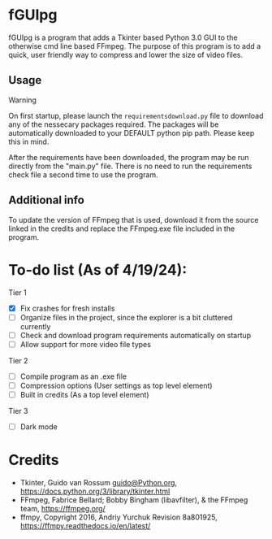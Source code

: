 # fGUIpg
fGUIpg is a program that adds a Tkinter based Python 3.0 GUI to the otherwise cmd line based FFmpeg. 
The purpose of this program is to add a quick, user friendly way to compress and lower the size of video files.

## Usage
> [!WARNING]
> On first startup, please launch the `requirementsdownload.py` file to download any of the nessecary packages required.
> The packages will be automatically downloaded to your DEFAULT python pip path. Please keep this in mind.

After the requirements have been downloaded, the program may be run directly from the "main.py" file.
There is no need to run the requirements check file a second time to use the program.

## Additional info
To update the version of FFmpeg that is used, download it from the source linked in the credits and replace the FFmpeg.exe file included in the program. <br />

# To-do list (As of 4/19/24):
Tier 1
- [x] Fix crashes for fresh installs
- [ ] Organize files in the project, since the explorer is a bit cluttered currently 
- [ ] Check and download program requirements automatically on startup
- [ ] Allow support for more video file types

Tier 2
- [ ] Compile program as an .exe file
- [ ] Compression options (User settings as top level element)
- [ ] Built in credits (As a top level element)

Tier 3
- [ ] Dark mode <br />

# Credits
- Tkinter, Guido van Rossum <guido@Python.org>, https://docs.python.org/3/library/tkinter.html
- FFmpeg, Fabrice Bellard; Bobby Bingham (libavfilter), & the FFmpeg team, https://ffmpeg.org/
- ffmpy, Copyright 2016, Andriy Yurchuk Revision 8a801925, https://ffmpy.readthedocs.io/en/latest/
